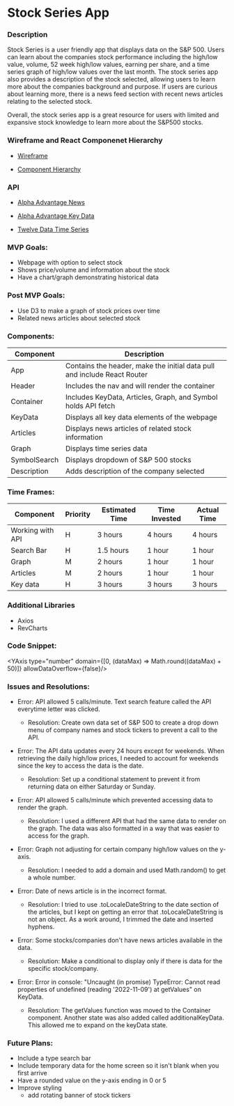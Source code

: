 # Stock Series App

### Description

Stock Series is a user friendly app that displays data on the S&P 500. Users can learn about the companies stock performance including the high/low value, volume, 52 week high/low values, earning per share, and a time series graph of high/low values over the last month. The stock series app also provides a description of the stock selected, allowing users to learn more about the companies background and purpose. If users are curious about learning more, there is a news feed section with recent news articles relating to the selected stock.

Overall, the stock series app is a great resource for users with limited and expansive stock knowledge to learn more about the S&P500 stocks.

### Wireframe and React Componenet Hierarchy

- [Wireframe](https://res.cloudinary.com/dhwx7jnjx/image/upload/v1668543047/FullSizeRender_vyj6lu.jpg)

- [Component Hierarchy](https://res.cloudinary.com/dhwx7jnjx/image/upload/v1668630442/IMG_0029_xfvfz3.jpg)

### API

- [Alpha Advantage News](https://www.alphavantage.co/query?function=NEWS_SENTIMENT&tickers=WMT&topics=technology&apikey=L9CIXKF2CPVF19PV.)

- [Alpha Advantage Key Data](https://www.alphavantage.co/query?function=OVERVIEW&symbol=IBM&apikey=demo)

- [Twelve Data Time Series](https://api.twelvedata.com/time_series?symbol=${symbol}&interval=1day&apikey=8fbbb93916fd4d0bb531696e24ca8115)

### MVP Goals:

- Webpage with option to select stock
- Shows price/volume and information about the stock
- Have a chart/graph demonstrating historical data

### Post MVP Goals:

- Use D3 to make a graph of stock prices over time
- Related news articles about selected stock

### Components:

| Component    | Description                                                              |
| ------------ | ------------------------------------------------------------------------ |
| App          | Contains the header, make the initial data pull and include React Router |
| Header       | Includes the nav and will render the container                           |
| Container    | Includes KeyData, Articles, Graph, and Symbol holds API fetch            |
| KeyData      | Displays all key data elements of the webpage                            |
| Articles     | Displays news articles of related stock information                      |
| Graph        | Displays time series data                                                |
| SymbolSearch | Displays dropdown of S&P 500 stocks                                      |
| Description  | Adds description of the company selected                                 |

### Time Frames:

| Component        | Priority | Estimated Time | Time Invested | Actual Time |
| ---------------- | -------- | -------------- | ------------- | ----------- |
| Working with API | H        | 3 hours        | 4 hours       | 4 hours     |
| Search Bar       | H        | 1.5 hours      | 1 hour        | 1 hour      |
| Graph            | M        | 2 hours        | 1 hour        | 1 hour      |
| Articles         | M        | 2 hours        | 1 hour        | 1 hour      |
| Key data         | H        | 3 hours        | 3 hours       | 3 hours     |

### Additional Libraries

- Axios
- RevCharts

### Code Snippet:

<YAxis type="number" domain={[0, (dataMax) => Math.round((dataMax) + 50)]} allowDataOverflow={false}/>

### Issues and Resolutions:

- Error: API allowed 5 calls/minute. Text search feature called the API everytime letter was clicked.

  - Resolution: Create own data set of S&P 500 to create a drop down menu of company names and stock tickers to prevent a call to the API.

- Error: The API data updates every 24 hours except for weekends. When retrieving the daily high/low prices, I needed to account for weekends since the key to access the data is the date.

  - Resolution: Set up a conditional statement to prevent it from returning data on either Saturday or Sunday.

- Error: API allowed 5 calls/minute which prevented accessing data to render the graph.

  - Resolution: I used a different API that had the same data to render on the graph. The data was also formatted in a way that was easier to access for the graph.

- Error: Graph not adjusting for certain company high/low values on the y-axis.

  - Resolution: I needed to add a domain and used Math.random() to get a whole number.

- Error: Date of news article is in the incorrect format.

  - Resolution: I tried to use .toLocaleDateString to the date section of the articles, but I kept on getting an error that .toLocaleDateString is not an object. As a work around, I trimmed the date and inserted hyphens.

- Error: Some stocks/companies don't have news articles available in the data.

  - Resolution: Make a conditional to display only if there is data for the specific stock/company.

- Error: Error in console: "Uncaught (in promise) TypeError: Cannot read properties of undefined (reading '2022-11-09') at getValues" on KeyData.
  - Resolution: The getValues function was moved to the Container component. Another state was also added called additionalKeyData. This allowed me to expand on the keyData state.

### Future Plans:

- Include a type search bar
- Include temporary data for the home screen so it isn't blank when you first arrive
- Have a rounded value on the y-axis ending in 0 or 5
- Improve styling
  - add rotating banner of stock tickers
